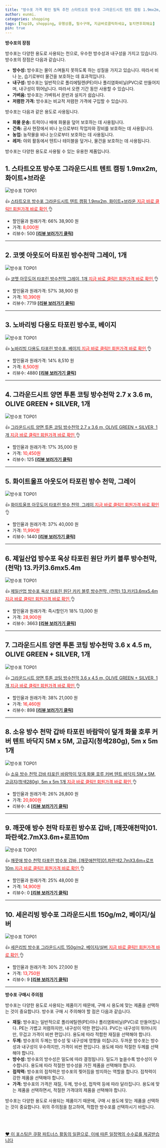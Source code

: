 ```yaml
---
title: "방수포 가격 확인 필독 추천 스타트오프 방수포 그라운드시트 텐트 캠핑 1.9mx2m, 화이트+브라운 비교 장점 구매가이드"
author: eunmi.
categories: shopping
tags: [Top10, shopping, 유행상품, 필수구매, 지금바로클릭하세요, 놓치면후회해요]
pin: true
---
```

**방수포의 장점**

방수포는 다양한 용도로 사용되는 천으로, 우수한 방수성과 내구성을 가지고 있습니다. 방수포의 장점은 다음과 같습니다.

* **방수성:** 방수포는 물이 스며들지 못하도록 하는 성질을 가지고 있습니다. 따라서 비나 눈, 습기로부터 물건을 보호하는 데 효과적입니다.
* **내구성:** 방수포는 일반적으로 폴리에틸렌(PE)이나 폴리염화비닐(PVC)로 만들어지며, 내구성이 뛰어납니다. 따라서 오랜 기간 동안 사용할 수 있습니다.
* **가벼움:** 방수포는 가벼워서 운반과 설치가 쉽습니다.
* **저렴한 가격:** 방수포는 비교적 저렴한 가격에 구입할 수 있습니다.

방수포는 다음과 같은 용도로 사용됩니다.

* **화물 운송:** 트럭이나 배에 화물을 덮어 보호하는 데 사용됩니다.
* **건축:** 공사 현장에서 비나 눈으로부터 작업자와 장비를 보호하는 데 사용됩니다.
* **농업:** 농작물을 비나 눈으로부터 보호하는 데 사용됩니다.
* **레저:** 야외 활동에서 텐트나 테이블을 덮거나, 물건을 보호하는 데 사용됩니다.

방수포는 다양한 용도로 사용될 수 있는 유용한 제품입니다.

   

## 1. 스타트오프 방수포 그라운드시트 텐트 캠핑 1.9mx2m, 화이트+브라운

![방수포 TOP01](https://thumbnail7.coupangcdn.com/thumbnails/remote/230x230ex/image/vendor_inventory/ef71/3d17afe89b43172886b49703738dadec198759877cb50056e5d0b232a8ad.jpg)


👍 [스타트오프 방수포 그라운드시트 텐트 캠핑 1.9mx2m, 화이트+브라운 <font color=red> 지금 바로 클릭!! 회원가격 바로 확인 </font> ](https://link.coupang.com/re/AFFSDP?lptag=AF3617701&subid=GithubCoopas&pageKey=4701695280&traceid=V0-153&itemId=5979603729&vendorItemId=73277452835) 👌 


- 할인율과 원래가격: 66%  38,900   원
- 가격: <span style='color:red'>8,000원</span>
- 리뷰수: 500  [**[리뷰 보러가기 클릭]**](https://link.coupang.com/re/AFFSDP?lptag=AF3617701&subid=GithubCoopas&pageKey=4701695280&traceid=V0-153&itemId=5979603729&vendorItemId=73277452835)

---


   

## 2. 코멧 아웃도어 타포린 방수천막 그레이, 1개

![방수포 TOP01](https://thumbnail6.coupangcdn.com/thumbnails/remote/230x230ex/image/retail/images/627813978076272-d4cf672b-4f0c-4466-8fb1-c0a0866135ae.jpg)


👍 [코멧 아웃도어 타포린 방수천막 그레이, 1개 <font color=red> 지금 바로 클릭!! 회원가격 바로 확인 </font> ](https://link.coupang.com/re/AFFSDP?lptag=AF3617701&subid=GithubCoopas&pageKey=5775166628&traceid=V0-153&itemId=9825745828&vendorItemId=77109268544) 👌 


- 할인율과 원래가격: 57%  38,900   원
- 가격: <span style='color:red'>10,390원</span>
- 리뷰수: 7719  [**[리뷰 보러가기 클릭]**](https://link.coupang.com/re/AFFSDP?lptag=AF3617701&subid=GithubCoopas&pageKey=5775166628&traceid=V0-153&itemId=9825745828&vendorItemId=77109268544)

---


   

## 3. 노바리빙 다용도 타포린 방수포, 베이지

![방수포 TOP01](https://thumbnail8.coupangcdn.com/thumbnails/remote/230x230ex/image/retail/images/2023/05/19/17/6/32c63b7c-51ac-490d-a5d4-912051f44ade.jpg)


👍 [노바리빙 다용도 타포린 방수포, 베이지 <font color=red> 지금 바로 클릭!! 회원가격 바로 확인 </font> ](https://link.coupang.com/re/AFFSDP?lptag=AF3617701&subid=GithubCoopas&pageKey=7345493567&traceid=V0-153&itemId=18889800966&vendorItemId=86017927313) 👌 


- 할인율과 원래가격: 14%  8,510   원
- 가격: <span style='color:red'>8,500원</span>
- 리뷰수: 4880  [**[리뷰 보러가기 클릭]**](https://link.coupang.com/re/AFFSDP?lptag=AF3617701&subid=GithubCoopas&pageKey=7345493567&traceid=V0-153&itemId=18889800966&vendorItemId=86017927313)

---


   

## 4. 그라운드시트 양면 투톤 코팅 방수천막 2.7 x 3.6 m, OLIVE GREEN + SILVER, 1개

![방수포 TOP01](https://thumbnail10.coupangcdn.com/thumbnails/remote/230x230ex/image/retail/images/2021/05/07/18/2/94b6104c-86f1-401b-99e7-e161d61537ff.jpg)


👍 [그라운드시트 양면 투톤 코팅 방수천막 2.7 x 3.6 m, OLIVE GREEN + SILVER, 1개 <font color=red> 지금 바로 클릭!! 회원가격 바로 확인 </font> ](https://link.coupang.com/re/AFFSDP?lptag=AF3617701&subid=GithubCoopas&pageKey=5472299880&traceid=V0-153&itemId=8412792045&vendorItemId=75700470939) 👌 


- 할인율과 원래가격: 17%  35,000   원
- 가격: <span style='color:red'>10,450원</span>
- 리뷰수: 125  [**[리뷰 보러가기 클릭]**](https://link.coupang.com/re/AFFSDP?lptag=AF3617701&subid=GithubCoopas&pageKey=5472299880&traceid=V0-153&itemId=8412792045&vendorItemId=75700470939)

---


   

## 5. 화이트울프 아웃도어 타포린 방수 천막, 그레이

![방수포 TOP01](https://thumbnail10.coupangcdn.com/thumbnails/remote/230x230ex/image/rs_quotation_api/dfgoqwtd/66598bdd7f13434faac4e4612c09381b.jpg)


👍 [화이트울프 아웃도어 타포린 방수 천막, 그레이 <font color=red> 지금 바로 클릭!! 회원가격 바로 확인 </font> ](https://link.coupang.com/re/AFFSDP?lptag=AF3617701&subid=GithubCoopas&pageKey=7530370971&traceid=V0-153&itemId=19770370712&vendorItemId=86873473371) 👌 


- 할인율과 원래가격: 37%  40,000   원
- 가격: <span style='color:red'>11,990원</span>
- 리뷰수: 1440  [**[리뷰 보러가기 클릭]**](https://link.coupang.com/re/AFFSDP?lptag=AF3617701&subid=GithubCoopas&pageKey=7530370971&traceid=V0-153&itemId=19770370712&vendorItemId=86873473371)

---


   

## 6. 제일산업 방수포 옥상 타포린 원단 카키 블루 방수천막, (천막) 13.카키3.6mx5.4m

![방수포 TOP01](https://thumbnail8.coupangcdn.com/thumbnails/remote/230x230ex/image/vendor_inventory/28dd/7a3ced527b5fccfd0e554bd7b3588261a52c55184f09e9efd8bfef0e4d16.jpg)


👍 [제일산업 방수포 옥상 타포린 원단 카키 블루 방수천막, (천막) 13.카키3.6mx5.4m <font color=red> 지금 바로 클릭!! 회원가격 바로 확인 </font> ](https://link.coupang.com/re/AFFSDP?lptag=AF3617701&subid=GithubCoopas&pageKey=7291872679&traceid=V0-153&itemId=18639428402&vendorItemId=85767893309) 👌 


- 할인율과 원래가격: 즉시할인가 18%  13,000   원
- 가격: <span style='color:red'>28,900원</span>
- 리뷰수: 3663  [**[리뷰 보러가기 클릭]**](https://link.coupang.com/re/AFFSDP?lptag=AF3617701&subid=GithubCoopas&pageKey=7291872679&traceid=V0-153&itemId=18639428402&vendorItemId=85767893309)

---


   

## 7. 그라운드시트 양면 투톤 코팅 방수천막 3.6 x 4.5 m, OLIVE GREEN + SILVER, 1개

![방수포 TOP01](https://thumbnail10.coupangcdn.com/thumbnails/remote/230x230ex/image/retail/images/2021/05/07/18/4/ad234d8d-cf3b-4bdd-adfb-663081f15870.jpg)


👍 [그라운드시트 양면 투톤 코팅 방수천막 3.6 x 4.5 m, OLIVE GREEN + SILVER, 1개 <font color=red> 지금 바로 클릭!! 회원가격 바로 확인 </font> ](https://link.coupang.com/re/AFFSDP?lptag=AF3617701&subid=GithubCoopas&pageKey=5472299860&traceid=V0-153&itemId=8412791730&vendorItemId=75700470647) 👌 


- 할인율과 원래가격: 38%  21,000   원
- 가격: <span style='color:red'>16,460원</span>
- 리뷰수: 898  [**[리뷰 보러가기 클릭]**](https://link.coupang.com/re/AFFSDP?lptag=AF3617701&subid=GithubCoopas&pageKey=5472299860&traceid=V0-153&itemId=8412791730&vendorItemId=75700470647)

---


   

## 8. 소유 방수 천막 갑바 타포린 바람막이 덮개 화물 호루 커버 텐트 바닥지 5M x 5M, 고급지(청색280g), 5m x 5m 1개

![방수포 TOP01](https://thumbnail8.coupangcdn.com/thumbnails/remote/230x230ex/image/vendor_inventory/eb7d/15bef0a28e5f326737343445eae04d5f151835b4254008680cc2e16e206e.jpg)


👍 [소유 방수 천막 갑바 타포린 바람막이 덮개 화물 호루 커버 텐트 바닥지 5M x 5M, 고급지(청색280g), 5m x 5m 1개 <font color=red> 지금 바로 클릭!! 회원가격 바로 확인 </font> ](https://link.coupang.com/re/AFFSDP?lptag=AF3617701&subid=GithubCoopas&pageKey=5454221325&traceid=V0-153&itemId=8333218729&vendorItemId=79856364359) 👌 


- 할인율과 원래가격: 26%  26,800   원
- 가격: <span style='color:red'>20,800원</span>
- 리뷰수: 4  [**[리뷰 보러가기 클릭]**](https://link.coupang.com/re/AFFSDP?lptag=AF3617701&subid=GithubCoopas&pageKey=5454221325&traceid=V0-153&itemId=8333218729&vendorItemId=79856364359)

---


   

## 9. 깨끗애 방수 천막 타포린 방수포 갑바, [깨끗애천막]01.파란색2.7mX3.6m+로프10m

![방수포 TOP01](https://thumbnail8.coupangcdn.com/thumbnails/remote/230x230ex/image/vendor_inventory/634b/8426ef7af6be8b9b9add03507f1ba71d05081cdcf339dad80a35aab95b34.png)


👍 [깨끗애 방수 천막 타포린 방수포 갑바, [깨끗애천막]01.파란색2.7mX3.6m+로프10m <font color=red> 지금 바로 클릭!! 회원가격 바로 확인 </font> ](https://link.coupang.com/re/AFFSDP?lptag=AF3617701&subid=GithubCoopas&pageKey=7438541724&traceid=V0-153&itemId=19337459873&vendorItemId=86451117478) 👌 


- 할인율과 원래가격: 25%  48,000   원
- 가격: <span style='color:red'>14,900원</span>
- 리뷰수: 0  [**[리뷰 보러가기 클릭]**](https://link.coupang.com/re/AFFSDP?lptag=AF3617701&subid=GithubCoopas&pageKey=7438541724&traceid=V0-153&itemId=19337459873&vendorItemId=86451117478)

---


   

## 10. 세은리빙 방수포 그라운드시트 150g/m2, 베이지/실버

![방수포 TOP01](https://thumbnail6.coupangcdn.com/thumbnails/remote/230x230ex/image/vendor_inventory/f734/e3d4e94e888ebac3b3cb3e15331165f30684763bda81f46747fa40a75bb1.jpg)


👍 [세은리빙 방수포 그라운드시트 150g/m2, 베이지/실버 <font color=red> 지금 바로 클릭!! 회원가격 바로 확인 </font> ](https://link.coupang.com/re/AFFSDP?lptag=AF3617701&subid=GithubCoopas&pageKey=7682162869&traceid=V0-153&itemId=20521689757&vendorItemId=84733148482) 👌 


- 할인율과 원래가격: 30%  27,000   원
- 가격: <span style='color:red'>13,750원</span>
- 리뷰수: 9  [**[리뷰 보러가기 클릭]**](https://link.coupang.com/re/AFFSDP?lptag=AF3617701&subid=GithubCoopas&pageKey=7682162869&traceid=V0-153&itemId=20521689757&vendorItemId=84733148482)

---
**방수포 구매시 주의점**

방수포는 다양한 용도로 사용되는 제품이기 때문에, 구매 시 용도에 맞는 제품을 선택하는 것이 중요합니다. 방수포 구매 시 주의해야 할 점은 다음과 같습니다.

* **재질:** 방수포는 일반적으로 폴리에틸렌(PE)이나 폴리염화비닐(PVC)로 만들어집니다. PE는 가볍고 저렴하지만, 내구성이 약한 편입니다. PVC는 내구성이 뛰어나지만, 무겁고 가격이 비싼 편입니다. 용도에 따라 적합한 재질을 선택해야 합니다.
* **두께:** 방수포의 두께는 방수성 및 내구성에 영향을 미칩니다. 두꺼운 방수포는 방수성과 내구성이 우수하지만, 가격이 비싼 편입니다. 용도에 따라 적절한 두께를 선택해야 합니다.
* **방수성:** 방수포의 방수성은 밀도에 따라 결정됩니다. 밀도가 높을수록 방수성이 우수합니다. 용도에 따라 적절한 방수성을 가진 제품을 선택해야 합니다.
* **접착력:** 방수포의 접착력은 방수포의 찢어짐을 방지하는 역할을 합니다. 접착력이 강한 제품을 선택해야 합니다.
* **가격:** 방수포의 가격은 재질, 두께, 방수성, 접착력 등에 따라 달라집니다. 용도에 맞는 제품을 선택하면서, 적절한 가격대의 제품을 선택해야 합니다.

방수포는 다양한 용도로 사용되는 제품이기 때문에, 구매 시 용도에 맞는 제품을 선택하는 것이 중요합니다. 위의 주의점을 참고하여, 적합한 방수포를 선택하시기 바랍니다.<br><br><br><br><br> [ ❤  이 포스팅은 쿠팡 파트너스 활동의 일환으로, 이에 따른 일정액의 수수료를 제공받습니다](https://link.coupang.com/a/bcEFyh)